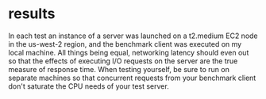 # results

In each test an instance of a server was launched on a t2.medium EC2 node
in the us-west-2 region, and the benchmark client was executed on my local
machine. All things being equal, networking latency should even out so that
the effects of executing I/O requests on the server are the true measure of
response time. When testing yourself, be sure to run on separate machines
so that concurrent requests from your benchmark client don't saturate the 
CPU needs of your test server.
